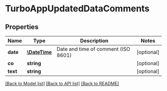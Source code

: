 # TurboAppUpdatedDataComments

## Properties
Name | Type | Description | Notes
------------ | ------------- | ------------- | -------------
**date** | [**\DateTime**](\DateTime.md) | Date and time of comment (ISO 8601) | [optional] 
**co** | **string** |  | [optional] 
**text** | **string** |  | [optional] 

[[Back to Model list]](../../README.md#documentation-for-models) [[Back to API list]](../../README.md#documentation-for-api-endpoints) [[Back to README]](../../README.md)

